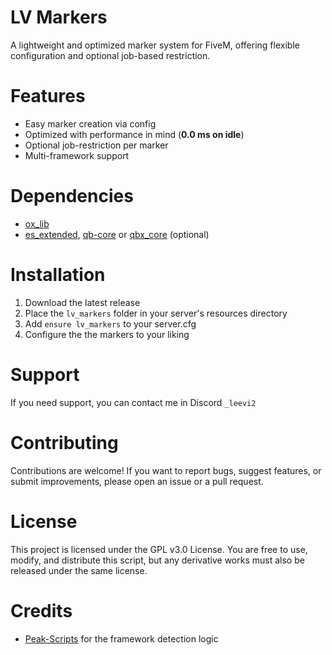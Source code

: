 # LV Markers
A lightweight and optimized marker system for FiveM, offering flexible configuration and optional job-based restriction.

# Features
- Easy marker creation via config
- Optimized with performance in mind (**0.0 ms on idle**)
- Optional job-restriction per marker
- Multi-framework support

# Dependencies
- [ox_lib](https://github.com/CommunityOx/ox_lib)
- [es_extended](https://github.com/esx-framework/esx_core), [qb-core](https://github.com/qbcore-framework/qb-core) or [qbx_core](https://github.com/Qbox-project/qbx_core) (optional)

# Installation
1. Download the latest release
2. Place the `lv_markers` folder in your server's resources directory
4. Add `ensure lv_markers` to your server.cfg
5. Configure the the markers to your liking

# Support
If you need support, you can contact me in Discord `_leevi2`

# Contributing
Contributions are welcome! If you want to report bugs, suggest features, or submit improvements, please open an issue or a pull request.

# License
This project is licensed under the GPL v3.0 License. You are free to use, modify, and distribute this script, but any derivative works must also be released under the same license.

# Credits
- [Peak-Scripts](https://github.com/Peak-Scripts) for the framework detection logic

